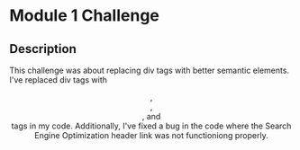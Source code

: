 # Module 1 Challenge

## Description

This challenge was about replacing div tags with better semantic elements. I've replaced div tags with <header>, <section>, <aside>, and <footer> tags in my code. Additionally, I've fixed a bug in the code where the Search Engine Optimization header link was not functioniong properly. 